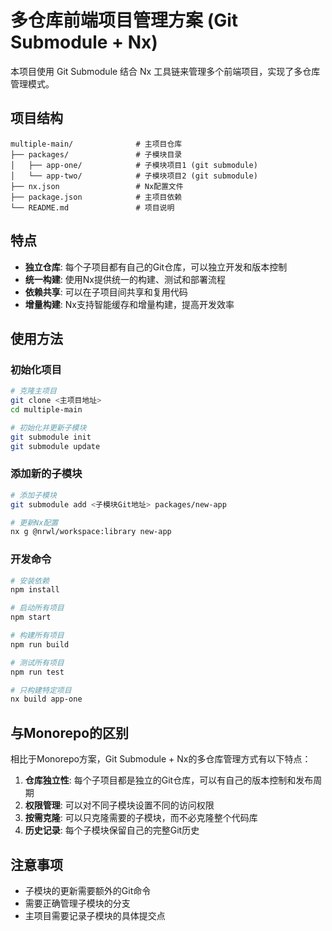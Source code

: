 # 多仓库前端项目管理方案 (Git Submodule + Nx)

本项目使用 Git Submodule 结合 Nx 工具链来管理多个前端项目，实现了多仓库管理模式。

## 项目结构

```
multiple-main/              # 主项目仓库
├── packages/               # 子模块目录
│   ├── app-one/            # 子模块项目1 (git submodule)
│   └── app-two/            # 子模块项目2 (git submodule)
├── nx.json                 # Nx配置文件
├── package.json            # 主项目依赖
└── README.md               # 项目说明
```

## 特点

- **独立仓库**: 每个子项目都有自己的Git仓库，可以独立开发和版本控制
- **统一构建**: 使用Nx提供统一的构建、测试和部署流程
- **依赖共享**: 可以在子项目间共享和复用代码
- **增量构建**: Nx支持智能缓存和增量构建，提高开发效率

## 使用方法

### 初始化项目

```bash
# 克隆主项目
git clone <主项目地址>
cd multiple-main

# 初始化并更新子模块
git submodule init
git submodule update
```

### 添加新的子模块

```bash
# 添加子模块
git submodule add <子模块Git地址> packages/new-app

# 更新Nx配置
nx g @nrwl/workspace:library new-app
```

### 开发命令

```bash
# 安装依赖
npm install

# 启动所有项目
npm start

# 构建所有项目
npm run build

# 测试所有项目
npm run test

# 只构建特定项目
nx build app-one
```

## 与Monorepo的区别

相比于Monorepo方案，Git Submodule + Nx的多仓库管理方式有以下特点：

1. **仓库独立性**: 每个子项目都是独立的Git仓库，可以有自己的版本控制和发布周期
2. **权限管理**: 可以对不同子模块设置不同的访问权限
3. **按需克隆**: 可以只克隆需要的子模块，而不必克隆整个代码库
4. **历史记录**: 每个子模块保留自己的完整Git历史

## 注意事项

- 子模块的更新需要额外的Git命令
- 需要正确管理子模块的分支
- 主项目需要记录子模块的具体提交点

